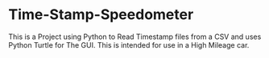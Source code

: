 # Time-Stamp-Speedometer
This is a Project using Python to Read Timestamp files from a CSV and uses Python Turtle for The GUI. This is intended for use in a High Mileage car. 
